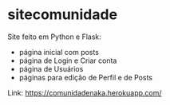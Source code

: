 # sitecomunidade
Site feito em Python e Flask: 
- página inicial com posts
- página de Login e Criar conta
- página de Usuários
- páginas para edição de Perfil e de Posts

Link: https://comunidadenaka.herokuapp.com/
